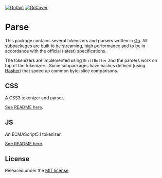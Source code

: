 [![GoDoc](http://godoc.org/github.com/tdewolff/parse?status.svg)](http://godoc.org/github.com/tdewolff/parse) [![GoCover](http://gocover.io/_badge/github.com/tdewolff/parse)](http://gocover.io/github.com/tdewolff/parse)

# Parse
This package contains several tokenizers and parsers written in [Go][1]. All subpackages are built to be streaming, high performance and to be in accordance with the official (latest) specifications.

The tokenizers are implemented using `ShiftBuffer` and the parsers work on top of the tokenizers. Some subpackages have hashes defined (using [Hasher](https://github.com/tdewolff/hasher)) that speed up common byte-slice comparisons.

## CSS
A CSS3 tokenizer and parser.

[See README here](https://github.com/tdewolff/parse/blob/master/css/README.md).

## JS
An ECMAScript5.1 tokenizer.

[See README here](https://github.com/tdewolff/parse/blob/master/js/README.md).

## License
Released under the [MIT license](LICENSE.md).

[1]: http://golang.org/ "Go Language"
